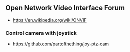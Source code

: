 ## Open Network Video Interface Forum

* https://en.wikipedia.org/wiki/ONVIF


### Control camera with joystick

* https://github.com/partofthething/joy-ptz-cam